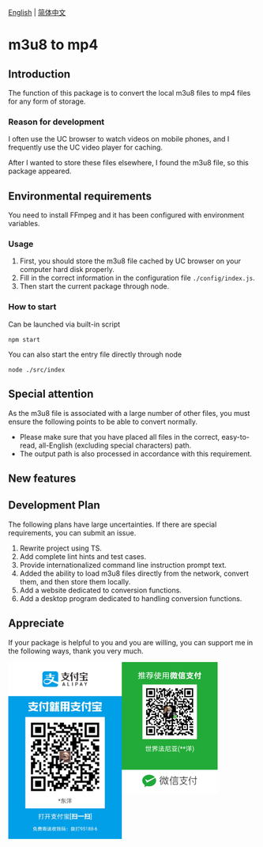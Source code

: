 [English](./README.md) | [简体中文](./README.zh-CN.md)

# m3u8 to mp4

## Introduction

The function of this package is to convert the local m3u8 files to mp4 files for any form of storage.

### Reason for development

I often use the UC browser to watch videos on mobile phones, and I frequently use the UC video player for caching.

After I wanted to store these files elsewhere, I found the m3u8 file, so this package appeared.

## Environmental requirements

You need to install FFmpeg and it has been configured with environment variables.

### Usage

1. First, you should store the m3u8 file cached by UC browser on your computer hard disk properly.
2. Fill in the correct information in the configuration file `./config/index.js`.
3. Then start the current package through node.

### How to start

Can be launched via built-in script

```shell
npm start
```

You can also start the entry file directly through node

```shell
node ./src/index
```

## Special attention

As the m3u8 file is associated with a large number of other files, you must ensure the following points to be able to convert normally.

- Please make sure that you have placed all files in the correct, easy-to-read, all-English (excluding special characters) path.
- The output path is also processed in accordance with this requirement.

## New features

## Development Plan

The following plans have large uncertainties. If there are special requirements, you can submit an issue.

1. Rewrite project using TS.
2. Add complete lint hints and test cases.
3. Provide internationalized command line instruction prompt text.
4. Added the ability to load m3u8 files directly from the network, convert them, and then store them locally.
5. Add a website dedicated to conversion functions.
6. Add a desktop program dedicated to handling conversion functions.

## Appreciate

If your package is helpful to you and you are willing, you can support me in the following ways, thank you very much.

<div style='position:relative;'>
<img src="./assets/ali.jpg" alt="支付宝" style="zoom:35%;display:inline;float: left" />
<img src="./assets/wechat.png" alt="微信" style="zoom:26%;display:inline;flex: 1;float:left;" />
<div style='clear: both' />
</div>
